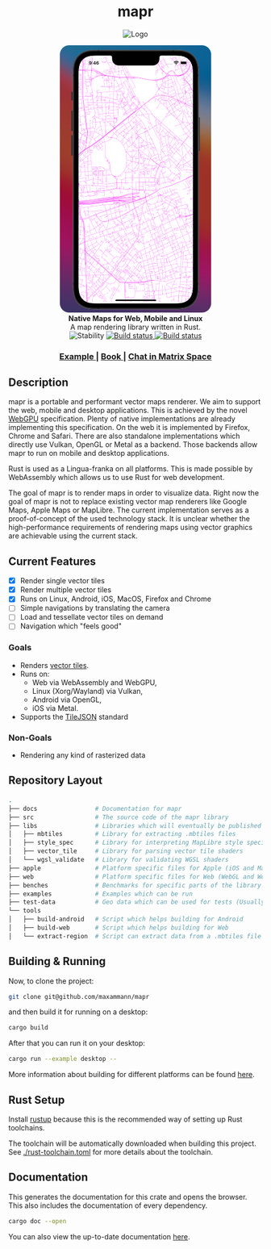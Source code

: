 <h1 align="center">mapr</h1>
<p align="center">
  <img width="200px" alt="Logo" src="https://">
</p>
<div align="center">
  <img width="300px" src="docs/src/figures/mapr-ios.png" alt="preview">
</div>
<div align="center">
  <strong>Native Maps for Web, Mobile and Linux</strong>
</div>
<div align="center">
  A map rendering library written in Rust.
</div>

<div align="center">
  <img src="https://img.shields.io/badge/stability-experimental-orange.svg?style=flat-square" 
      alt="Stability" />
  <a href="https://github.com/maxammann/mapr/actions/workflows/rust.yml">    
    <img src="https://github.com/maxammann/mapr/actions/workflows/rust.yml/badge.svg"
        alt="Build status" /> 
  </a>
  <a href="https://matrix.to/#/#mapr:matrix.org">    
    <img src="https://img.shields.io/static/v1?label=Space&message=%23mapr&color=blue&logo=matrix"
        alt="Build status" />
  </a>
</div>

<div align="center">
  <h3>
    <a href="https://">
      Example
    </a>
    <span> | </span>
    <a href="https://maxammann.org/mapr-docs">
      Book
    </a> | </span>
    <a href="https://matrix.to/#/#mapr:matrix.org">
      Chat in Matrix Space
    </a>
  </h3>
</div>

## Description

mapr is a portable and performant vector maps renderer. We aim to support the web, mobile and desktop applications. This
is achieved by the novel [WebGPU](https://www.w3.org/TR/webgpu/) specification. Plenty of native implementations are
already implementing this specification. On the web it is implemented by Firefox, Chrome and Safari. There are also
standalone implementations which directly use Vulkan, OpenGL or Metal as a backend. Those backends allow mapr to run on
mobile and desktop applications.

Rust is used as a Lingua-franka on all platforms. This is made possible by WebAssembly which allows us to use Rust for
web development.

The goal of mapr is to render maps in order to visualize data. Right now the goal of mapr is not to replace existing
vector map renderers like Google Maps, Apple Maps or MapLibre. The current implementation serves as a proof-of-concept
of the used technology stack. It is unclear whether the high-performance requirements of rendering maps using vector
graphics are achievable using the current stack.

## Current Features

* [x] Render single vector tiles
* [x] Render multiple vector tiles
* [x] Runs on Linux, Android, iOS, MacOS, Firefox and Chrome
* [ ] Simple navigations by translating the camera
* [ ] Load and tessellate vector tiles on demand
* [ ] Navigation which "feels good"

### Goals

* Renders [vector tiles](https://docs.mapbox.com/vector-tiles/specification/).
* Runs on:
    * Web via WebAssembly and WebGPU,
    * Linux (Xorg/Wayland) via Vulkan,
    * Android via OpenGL,
    * iOS via Metal.
* Supports the [TileJSON](https://docs.mapbox.com/help/glossary/tilejson/) standard

### Non-Goals

* Rendering any kind of rasterized data

## Repository Layout

```bash
.
├── docs                # Documentation for mapr
├── src                 # The source code of the mapr library
├── libs                # Libraries which will eventually be published as separate crates
│   ├── mbtiles         # Library for extracting .mbtiles files
│   ├── style_spec      # Library for interpreting MapLibre style specifications
│   ├── vector_tile     # Library for parsing vector tile shaders
│   └── wgsl_validate   # Library for validating WGSL shaders
├── apple               # Platform specific files for Apple (iOS and MacOS)
├── web                 # Platform specific files for Web (WebGL and WebGPU)
├── benches             # Benchmarks for specific parts of the library
├── examples            # Examples which can be run
├── test-data           # Geo data which can be used for tests (Usually as .mbtiles)
└── tools
│   ├── build-android   # Script which helps building for Android
│   ├── build-web       # Script which helps building for Web
│   └── extract-region  # Script can extract data from a .mbtiles file
```

## Building & Running

Now, to clone the project:

```bash
git clone git@github.com/maxammann/mapr
```

and then build it for running on a desktop:

```bash
cargo build
```

After that you can run it on your desktop:

```bash
cargo run --example desktop --
```

More information about building for different platforms can be
found [here](https://maxammann.org/mapr-docs/building.html).

## Rust Setup

Install [rustup](https://rustup.rs/) because this is the recommended way of setting up Rust toolchains.

The toolchain will be automatically downloaded when building this project.
See [./rust-toolchain.toml](./rust-toolchain.toml) for more details about the toolchain.

## Documentation

This generates the documentation for this crate and opens the browser. This also includes the documentation of every
dependency.

```bash
cargo doc --open
```

You can also view the up-to-date documentation [here](https://).

